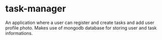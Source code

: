# task-manager

An application where a user can register and create tasks and add user profile photo. Makes use of mongodb database for storing user and task informations.
